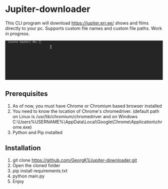 # Jupiter-downloader
This CLI program will download https://jupiter.err.ee/ shows and films directly to your pc. Supports custom file names and custom file paths. Work in progress.

![](showcase.gif)

## Prerequisites
1. As of now, you must have Chrome or Chromium based browser installed
2. You need to know the location of Chrome's chromedriver. (default path on Linux is /usr/lib/chromium/chromedriver and on Windows C:\Users\%USERNAME%\AppData\Local\Google\Chrome\Application\chrome.exe)
3. Python and Pip installed

## Installation
1. git clone https://github.com/GeorgK1/Jupiter-downloader.git
2. Open the cloned folder
3. pip install requirements.txt
4. python main.py
5. Enjoy 
